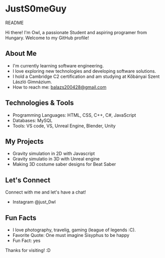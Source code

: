 # JustS0meGuy
README

Hi there! I'm Owl, a passionate Student and aspiring programer from Hungary. Welcome to my GitHub profile!

## About Me

- I'm currently learning software engineering.
- I love exploring new technologies and developing software solutions.
- I hold a Cambridge C2 certification and am studying at Kőbányai Szent László Gimnázium.
- How to reach me: balazs200428@gmail.com

## Technologies & Tools

- Programming Languages: HTML, CSS, C++, C#, JavaScript
- Databases: MySQL
- Tools: VS code, VS, Unreal Engine, Blender, Unity

## My Projects

- Gravity simulation in 2D with Javascript
- Gravity simulatio in 3D with Unreal engine
- Making 3D costume saber designs for Beat Saber

## Let's Connect

Connect with me and let's have a chat!
- Instagram @just_0wl

## Fun Facts

- I love photography, travelig, gaming (league of legends :C).
- Favorite Quote: One must imagine Sisyphus to be happy
- Fun Fact: yes

Thanks for visiting! :D
